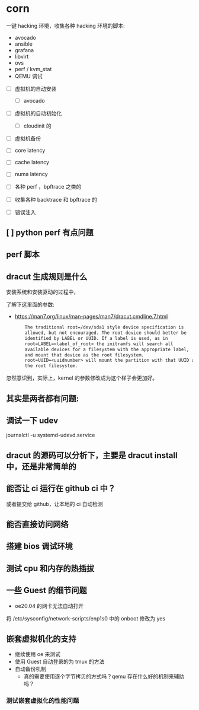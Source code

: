 # corn

一键 hacking 环境，收集各种 hacking 环境的脚本:
- avocado
- ansible
- grafana
- libvirt
- ovs
- perf / kvm_stat
- QEMU 调试
- [ ] 虚拟机的自动安装
  - [ ] avocado
- [ ] 虚拟机的自动初始化
  - [ ] cloudinit 的
- [ ] 虚拟机备份
- [ ] core latency
- [ ] cache latency
- [ ] numa latency
- [ ] 各种 perf ，bpftrace 之类的
- [ ] 收集各种 backtrace 和 bpftrace 的
- [ ] 错误注入


## [ ] python perf 有点问题

## perf 脚本

## dracut 生成规则是什么
安装系统和安装驱动的过程中，

了解下这里面的参数:
- https://man7.org/linux/man-pages/man7/dracut.cmdline.7.html

```txt
       The traditional root=/dev/sda1 style device specification is
       allowed, but not encouraged. The root device should better be
       identified by LABEL or UUID. If a label is used, as in
       root=LABEL=<label_of_root> the initramfs will search all
       available devices for a filesystem with the appropriate label,
       and mount that device as the root filesystem.
       root=UUID=<uuidnumber> will mount the partition with that UUID as
       the root filesystem.
```
忽然意识到，实际上，kernel 的参数修改成为这个样子会更加好。

## 其实是两者都有问题:

## 调试一下 udev
journalctl -u systemd-udevd.service

## dracut 的源码可以分析下，主要是 dracut install 中，还是非常简单的

## 能否让 ci 运行在 github ci 中？
或者提交给 github，让本地的 ci 自动检测

## 能否直接访问网络

## 搭建 bios 调试环境

## 测试 cpu 和内存的热插拔

## 一些 Guest 的细节问题

- oe20.04 的网卡无法自动打开

将 /etc/sysconfig/network-scripts/enp1s0 中的 onboot 修改为 yes

## 嵌套虚拟机化的支持
- 继续使用 oe 来测试
- 使用 Guest 自动登录的为 tmux 的方法
- 自动备份机制
  - 真的需要使用逐个字节拷贝的方式吗？qemu 存在什么好的机制来辅助吗？

### 测试嵌套虚拟化的性能问题
